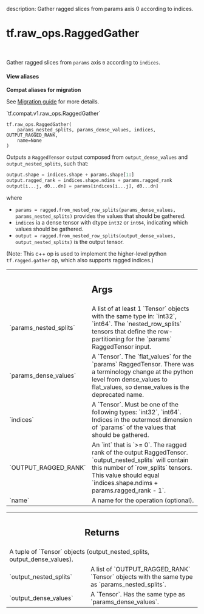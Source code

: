description: Gather ragged slices from params axis 0 according to indices.

<div itemscope itemtype="http://developers.google.com/ReferenceObject">
<meta itemprop="name" content="tf.raw_ops.RaggedGather" />
<meta itemprop="path" content="Stable" />
</div>

# tf.raw_ops.RaggedGather

<!-- Insert buttons and diff -->

<table class="tfo-notebook-buttons tfo-api nocontent" align="left">

</table>



Gather ragged slices from `params` axis `0` according to `indices`.

<section class="expandable">
  <h4 class="showalways">View aliases</h4>
  <p>
<b>Compat aliases for migration</b>
<p>See
<a href="https://www.tensorflow.org/guide/migrate">Migration guide</a> for
more details.</p>
<p>`tf.compat.v1.raw_ops.RaggedGather`</p>
</p>
</section>

<pre class="devsite-click-to-copy prettyprint lang-py tfo-signature-link">
<code>tf.raw_ops.RaggedGather(
    params_nested_splits, params_dense_values, indices, OUTPUT_RAGGED_RANK,
    name=None
)
</code></pre>



<!-- Placeholder for "Used in" -->

Outputs a `RaggedTensor` output composed from `output_dense_values` and
`output_nested_splits`, such that:

```python
output.shape = indices.shape + params.shape[1:]
output.ragged_rank = indices.shape.ndims + params.ragged_rank
output[i...j, d0...dn] = params[indices[i...j], d0...dn]
```

where

* `params =
   ragged.from_nested_row_splits(params_dense_values, params_nested_splits)`
   provides the values that should be gathered.
* `indices` ia a dense tensor with dtype `int32` or `int64`, indicating which
   values should be gathered.
* `output =
   ragged.from_nested_row_splits(output_dense_values, output_nested_splits)`
   is the output tensor.

(Note: This c++ op is used to implement the higher-level python
`tf.ragged.gather` op, which also supports ragged indices.)

<!-- Tabular view -->
 <table class="responsive fixed orange">
<colgroup><col width="214px"><col></colgroup>
<tr><th colspan="2"><h2 class="add-link">Args</h2></th></tr>

<tr>
<td>
`params_nested_splits`
</td>
<td>
A list of at least 1 `Tensor` objects with the same type in: `int32`, `int64`.
The `nested_row_splits` tensors that define the row-partitioning for the
`params` RaggedTensor input.
</td>
</tr><tr>
<td>
`params_dense_values`
</td>
<td>
A `Tensor`.
The `flat_values` for the `params` RaggedTensor. There was a terminology change
at the python level from dense_values to flat_values, so dense_values is the
deprecated name.
</td>
</tr><tr>
<td>
`indices`
</td>
<td>
A `Tensor`. Must be one of the following types: `int32`, `int64`.
Indices in the outermost dimension of `params` of the values that should be
gathered.
</td>
</tr><tr>
<td>
`OUTPUT_RAGGED_RANK`
</td>
<td>
An `int` that is `>= 0`.
The ragged rank of the output RaggedTensor. `output_nested_splits` will contain
this number of `row_splits` tensors. This value should equal
`indices.shape.ndims + params.ragged_rank - 1`.
</td>
</tr><tr>
<td>
`name`
</td>
<td>
A name for the operation (optional).
</td>
</tr>
</table>



<!-- Tabular view -->
 <table class="responsive fixed orange">
<colgroup><col width="214px"><col></colgroup>
<tr><th colspan="2"><h2 class="add-link">Returns</h2></th></tr>
<tr class="alt">
<td colspan="2">
A tuple of `Tensor` objects (output_nested_splits, output_dense_values).
</td>
</tr>
<tr>
<td>
`output_nested_splits`
</td>
<td>
A list of `OUTPUT_RAGGED_RANK` `Tensor` objects with the same type as `params_nested_splits`.
</td>
</tr><tr>
<td>
`output_dense_values`
</td>
<td>
A `Tensor`. Has the same type as `params_dense_values`.
</td>
</tr>
</table>

